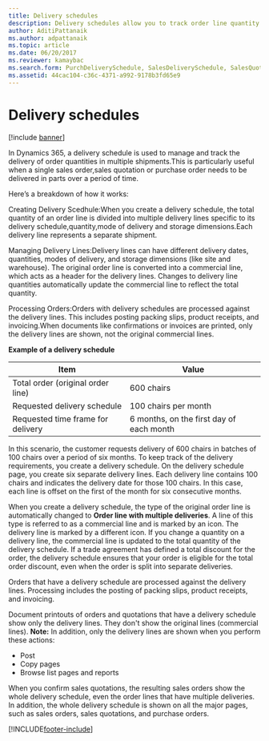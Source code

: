```yaml
---
title: Delivery schedules
description: Delivery schedules allow you to track order line quantity when you are using multiple deliveries for a single sales order, sales quotation, or purchase order.
author: AditiPattanaik
ms.author: adpattanaik
ms.topic: article
ms.date: 06/20/2017
ms.reviewer: kamaybac
ms.search.form: PurchDeliverySchedule, SalesDeliverySchedule, SalesQuotationDeliverySchedule, SalesQuotationDeliverySchedule
ms.assetid: 44cac104-c36c-4371-a992-9178b3fd65e9
---
```


# Delivery schedules

[!include [banner](../includes/banner.md)]

In Dynamics 365, a delivery schedule is used to manage and track the delivery of order quantities in multiple shipments.This is particularly useful when a single sales order,sales quotation or purchase order needs to be delivered in parts over a period of time.

Here’s a breakdown of how it works:

Creating Delivery Scedhule:When you create a delivery schedule, the total quantity of an order line is divided into multiple delivery lines specific to its delivery schedule,quantity,mode of delivery and storage dimensions.Each delivery line represents a separate shipment.

Managing Delivery Lines:Delivery lines can have different delivery dates, quantities, modes of delivery, and storage dimensions (like site and warehouse).
The original order line is converted into a commercial line, which acts as a header for the delivery lines. Changes to delivery line quantities automatically update the commercial line to reflect the total quantity.

Processing Orders:Orders with delivery schedules are processed against the delivery lines. This includes posting packing slips, product receipts, and invoicing.When documents like confirmations or invoices are printed, only the delivery lines are shown, not the original commercial lines.

**Example of a delivery schedule**

| Item                              | Value                                    |
|-----------------------------------|------------------------------------------|
| Total order (original order line) | 600 chairs                               |
| Requested delivery schedule       | 100 chairs per month                     |
| Requested time frame for delivery | 6 months, on the first day of each month |

In this scenario, the customer requests delivery of 600 chairs in batches of 100 chairs over a period of six months. To keep track of the delivery requirements, you create a delivery schedule. On the delivery schedule page, you create six separate delivery lines. Each delivery line contains 100 chairs and indicates the delivery date for those 100 chairs. In this case, each line is offset on the first of the month for six consecutive months.  

When you create a delivery schedule, the type of the original order line is automatically changed to **Order line with multiple deliveries**. A line of this type is referred to as a commercial line and is marked by an icon. The delivery line is marked by a different icon. If you change a quantity on a delivery line, the commercial line is updated to the total quantity of the delivery schedule. If a trade agreement has defined a total discount for the order, the delivery schedule ensures that your order is eligible for the total order discount, even when the order is split into separate deliveries.  

Orders that have a delivery schedule are processed against the delivery lines. Processing includes the posting of packing slips, product receipts, and invoicing.  

Document printouts of orders and quotations that have a delivery schedule show only the delivery lines. They don't show the original lines (commercial lines). **Note:** In addition, only the delivery lines are shown when you perform these actions:

-   Post
-   Copy pages
-   Browse list pages and reports

When you confirm sales quotations, the resulting sales orders show the whole delivery schedule, even the order lines that have multiple deliveries. In addition, the whole delivery schedule is shown on all the major pages, such as sales orders, sales quotations, and purchase orders.





[!INCLUDE[footer-include](../../includes/footer-banner.md)]
